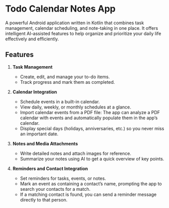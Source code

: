 # Todo Calendar Notes App

A powerful Android application written in Kotlin that combines task management, calendar scheduling, and note-taking in one place. It offers intelligent AI-assisted features to help organize and prioritize your daily life effectively and efficiently.

## Features

1. **Task Management**  
   - Create, edit, and manage your to-do items.  
   - Track progress and mark them as completed.

2. **Calendar Integration**  
   - Schedule events in a built-in calendar.  
   - View daily, weekly, or monthly schedules at a glance.  
   - Import calendar events from a PDF file: The app can analyze a PDF calendar with events and automatically populate them in the app’s calendar.  
   - Display special days (holidays, anniversaries, etc.) so you never miss an important date.

3. **Notes and Media Attachments**  
   - Write detailed notes and attach images for reference.  
   - Summarize your notes using AI to get a quick overview of key points.

4. **Reminders and Contact Integration**  
   - Set reminders for tasks, events, or notes.  
   - Mark an event as containing a contact’s name, prompting the app to search your contacts for a match.  
   - If a matching contact is found, you can send a reminder message directly to that person.  
